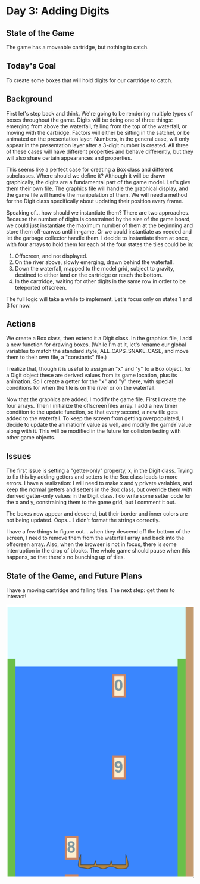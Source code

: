 # Day 3: Adding Digits

## State of the Game

The game has a moveable cartridge, but nothing to catch.

## Today's Goal

To create some boxes that will hold digits for our cartridge to catch.

## Background

First let's step back and think. We're going to be rendering multiple types of boxes throughout the game. Digits will be doing one of three things: emerging from above the waterfall, falling from the top of the waterfall, or moving with the cartridge. Factors will either be sitting in the satchel, or be animated on the presentation layer. Numbers, in the general case, will only appear in the presentation layer after a 3-digit number is created. All three of these cases will have different properties and behave differently, but they will also share certain appearances and properties.

This seems like a perfect case for creating a Box class and different subclasses. Where should we define it? Although it will be drawn graphically, the digits are a fundamental part of the game model. Let's give them their own file. The graphics file will handle the graphical display, and the game file will handle the manipulation of them. We will need a method for the Digit class specifically about updating their position every frame.

Speaking of... how should we instantiate them? There are two approaches. Because the number of digits is constrained by the size of the game board, we could just instantiate the maximum number of them at the beginning and store them off-canvas until in-game. Or we could instantiate as needed and let the garbage collector handle them. I decide to instantiate them at once, with four arrays to hold them for each of the four states the tiles could be in:

1. Offscreen, and not displayed.
2. On the river above, slowly emerging, drawn behind the waterfall.
3. Down the waterfall, mapped to the model grid, subject to gravity, destined to either land on the cartridge or reach the bottom.
4. In the cartridge, waiting for other digits in the same row in order to be teleported offscreen.

The full logic will take a while to implement. Let's focus only on states 1 and 3 for now.

## Actions

We create a Box class, then extend it a Digit class. In the graphics file, I add a new function for drawing boxes. (While I'm at it, let's rename our global variables to match the standard style, ALL_CAPS_SNAKE_CASE, and move them to their own file, a "constants" file.)

I realize that, though it is useful to assign an "x" and "y" to a Box object, for a Digit object these are derived values from its game location, plus its animation. So I create a getter for the "x" and "y" there, with special conditions for when the tile is on the river or on the waterfall.

Now that the graphics are added, I modify the game file. First I create the four arrays. Then I initialize the offscreenTiles array. I add a new timer condition to the update function, so that every second, a new tile gets added to the waterfall. To keep the screen from getting overpopulated, I decide to update the animationY value as well, and modify the gameY value along with it. This will be modified in the future for collision testing with other game objects.

## Issues

The first issue is setting a "getter-only" property, x, in the Digit class. Trying to fix this by adding getters and setters to the Box class leads to more errors. I have a realization: I will need to make x and y private variables, and keep the normal getters and setters in the Box class, but override them with derived getter-only values in the Digit class. I do write some setter code for the x and y, constraining them to the game grid, but I comment it out.

The boxes now appear and descend, but their border and inner colors are not being updated. Oops... I didn't format the strings correctly.

I have a few things to figure out... when they descend off the bottom of the screen, I need to remove them from the waterfall array and back into the offscreen array. Also, when the browser is not in focus, there is some interruption in the drop of blocks. The whole game should pause when this happens, so that there's no bunching up of tiles.

## State of the Game, and Future Plans

I have a moving cartridge and falling tiles. The next step: get them to interact!

![Game so far](./img/3_game.gif)
